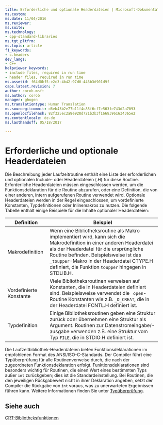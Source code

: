 ```yaml
---
title: Erforderliche und optionale Headerdateien | Microsoft-Dokumentation
ms.custom: 
ms.date: 11/04/2016
ms.reviewer: 
ms.suite: 
ms.technology:
- cpp-standard-libraries
ms.tgt_pltfrm: 
ms.topic: article
f1_keywords:
- c.headers
dev_langs:
- C++
helpviewer_keywords:
- include files, required in run time
- header files, required in run time
ms.assetid: f64d0bf5-e2c3-4b42-97d0-443b3d901d9f
caps.latest.revision: 7
author: corob-msft
ms.author: corob
manager: ghogen
ms.translationtype: Human Translation
ms.sourcegitcommit: d6eb43b2e77b11f4c85f6cf7e563fe743d2a7093
ms.openlocfilehash: 82f325ec2a8e928d721b3b3f16683961634365e2
ms.contentlocale: de-de
ms.lasthandoff: 05/18/2017

---
```

# <a name="required-and-optional-header-files"></a>Erforderliche und optionale Headerdateien
Die Beschreibung jeder Laufzeitroutine enthält eine Liste der erforderlichen und optionalen Include- oder Headerdateien (.H) für diese Routine. Erforderliche Headerdateien müssen eingeschlossen werden, um die Funktionsdeklaration für die Routine abzurufen, oder eine Definition, die von einer anderen, intern aufgerufenen Routine verwendet wird. Optionale Headerdateien werden in der Regel eingeschlossen, um vordefinierte Konstanten, Typdefinitionen oder Inlinemakros zu nutzen. Die folgende Tabelle enthält einige Beispiele für die Inhalte optionaler Headerdateien:  
  
|Definition|Beispiel|  
|----------------|-------------|  
|Makrodefinition|Wenn eine Bibliotheksroutine als Makro implementiert wird, kann sich die Makrodefinition in einer anderen Headerdatei als der Headerdatei für die ursprüngliche Routine befinden. Beispielsweise ist das `_toupper`-Makro in der Headerdatei CTYPE.H definiert, die Funktion `toupper` hingegen in STDLIB.H.|  
|Vordefinierte Konstante|Viele Bibliotheksroutinen verweisen auf Konstanten, die in Headerdateien definiert sind. Beispielsweise verwendet die `_open`-Routine Konstanten wie z.B. `_O_CREAT`, die in der Headerdatei FCNTL.H definiert ist.|  
|Typdefinition|Einige Bibliotheksroutinen geben eine Struktur zurück oder übernehmen eine Struktur als Argument. Routinen zur Datenstromeingabe/-ausgabe verwenden z.B. eine Struktur vom Typ `FILE`, die in STDIO.H definiert ist.|  
  
 Die Laufzeitbibliothek-Headerdateien bieten Funktionsdeklarationen im empfohlenen Format des ANSI/ISO-C-Standards. Der Compiler führt eine Typüberprüfung für alle Routinenverweise durch, die nach der zugeordneten Funktionsdeklaration erfolgt. Funktionsdeklarationen sind besonders wichtig für Routinen, die einen Wert eines bestimmten Typs außer `int` zurückgeben; dies ist die Standardeinstellung. Bei Routinen, die den jeweiligen Rückgabewert nicht in ihrer Deklaration angeben, setzt der Compiler die Rückgabe von `int` voraus, was zu unerwarteten Ergebnissen führen kann. Weitere Informationen finden Sie unter [Typüberprüfung](../c-runtime-library/type-checking-crt.md).  
  
## <a name="see-also"></a>Siehe auch  
 [CRT-Bibliotheksfunktionen](../c-runtime-library/crt-library-features.md)
